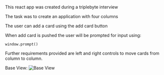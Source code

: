 This react app was created during a triplebyte interview

The task was to create an application with four columns

The user can add a card using the add card button

When add card is pushed the user will be prompted for input using:
 ```
window.prompt()
```

Further requirements provided are left and right controls to move cards from column to column.

Base View: ![Base View](screen.png)